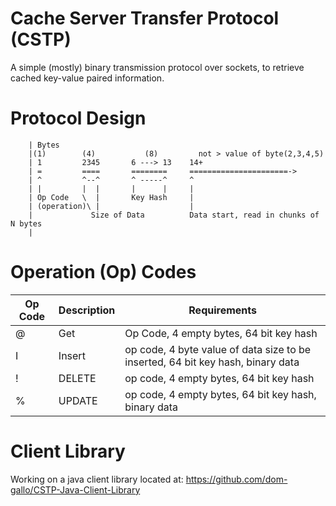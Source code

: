 # Cache Server Transfer Protocol (CSTP)

A simple (mostly) binary transmission protocol over sockets, to retrieve cached key-value paired information. 



# Protocol Design 

```
    | Bytes
    |(1)        (4)           (8)         not > value of byte(2,3,4,5)
    | 1         2345       6 ---> 13    14+    
    | =         ====       ========     ======================->
    | ^         ^--^       ^ -----^     ^  
    | |         |  |       |      |     |
    | Op Code   \  |       Key Hash     |
    | (operation)\ |                    |
    |             Size of Data          Data start, read in chunks of N bytes
    |
```
# Operation (Op) Codes

| Op Code | Description | Requirements                                                                    |
|---------|-------------|---------------------------------------------------------------------------------|
 | @       | Get         | Op Code, 4 empty bytes, 64 bit key hash                                         |
| I       | Insert      | op code, 4 byte value of data size to be inserted, 64 bit key hash, binary data |
 | !       | DELETE      | op code, 4 empty bytes, 64 bit key hash                                         |
| %       | UPDATE      | op code, 4 empty bytes, 64 bit key hash, binary data                            |

# Client Library
Working on a java client library located at: https://github.com/dom-gallo/CSTP-Java-Client-Library

